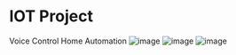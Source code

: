 # IOT Project
Voice Control Home Automation
![image](https://github.com/Sudhakargouda/IOT/assets/141037091/ffb003c3-bd95-4641-b346-cf5c9879f0ff)
![image](https://github.com/Sudhakargouda/IOT/assets/141037091/51706b50-0f4e-4af8-90e5-f2e27149d5c5)
![image](https://github.com/Sudhakargouda/IOT/assets/141037091/7635875d-7c15-4644-96ca-1d62a3006830)
